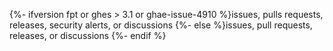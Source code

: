{%- ifversion fpt or ghes > 3.1 or ghae-issue-4910 %}issues, pulls requests, releases, security alerts, or discussions
{%- else %}issues, pull requests, releases, or discussions<!-- `else` statement probably not picked up by GHES 3.1 deprecation script. Will need to review here -->
{%- endif %}
